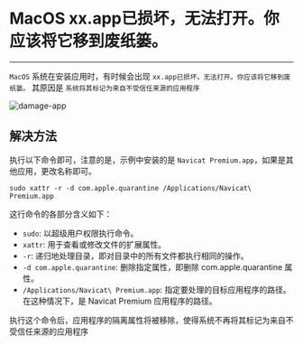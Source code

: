 # MacOS xx.app已损坏，无法打开。你应该将它移到废纸篓。

-----

`MacOS` 系统在安装应用时，有时候会出现 `xx.app已损坏，无法打开。你应该将它移到废纸篓。` 其原因是 `系统将其标记为来自不受信任来源的应用程序`

![damage-app](https://luzc.js.org/_media/damage-app.png)

## 解决方法

执行以下命令即可，注意的是，示例中安装的是 `Navicat Premium.app`，如果是其他应用，更改名称即可。

```shell
sudo xattr -r -d com.apple.quarantine /Applications/Navicat\ Premium.app
```

这行命令的各部分含义如下：

- `sudo`: 以超级用户权限执行命令。
- `xattr`: 用于查看或修改文件的扩展属性。
- `-r`: 递归地处理目录，即对目录中的所有文件都执行相同的操作。
- `-d com.apple.quarantine`: 删除指定属性，即删除 com.apple.quarantine 属性。
- `/Applications/Navicat\ Premium.app`: 指定要处理的目标应用程序的路径。在这种情况下，是 Navicat Premium 应用程序的路径。

执行这个命令后，应用程序的隔离属性将被移除，使得系统不再将其标记为来自不受信任来源的应用程序
